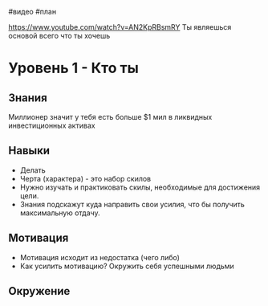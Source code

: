 #видео #план

https://www.youtube.com/watch?v=AN2KpRBsmRY
Ты являешься основой всего что ты хочешь

# Уровень 1 - Кто ты

## Знания
Миллионер значит у тебя есть больше $1 мил в ликвидных инвестиционных активах 

## Навыки
- Делать
- Черта (характера) - это набор скилов
- Нужно изучать и практиковать скилы, необходимые для достижения цели.
- Знания подскажут куда направить свои усилия, что бы получить максимальную отдачу.
## Мотивация
- Мотивация исходит из недостатка (чего либо)
- Как усилить мотивацию? Окружить себя успешными людьми

## Окружение



